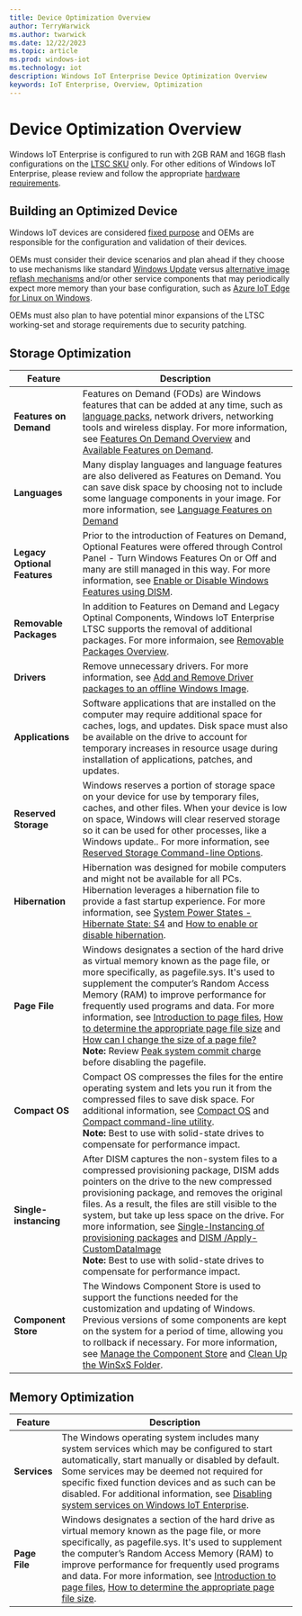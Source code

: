 ```yaml
---
title: Device Optimization Overview
author: TerryWarwick
ms.author: twarwick
ms.date: 12/22/2023
ms.topic: article
ms.prod: windows-iot
ms.technology: iot
description: Windows IoT Enterprise Device Optimization Overview
keywords: IoT Enterprise, Overview, Optimization
---
```


# Device Optimization Overview

Windows IoT Enterprise is configured to run with 2GB RAM and 16GB flash configurations on the [LTSC SKU](/windows/iot/iot-enterprise/commercialization/licensing#long-term-servicing-channel-ltsc) only. For other editions of Windows IoT Enterprise, please review and follow the appropriate [hardware requirements](/windows/iot/iot-enterprise/hardware/hardware_requirements).

## Building an Optimized Device

Windows IoT devices are considered [fixed purpose](/windows/iot/iot-enterprise/commercialization/licensing#fixed-purpose-devices) and OEMs are responsible for the configuration and validation of their devices.

OEMs must consider their device scenarios and plan ahead if they choose to use mechanisms like standard [Windows Update](/windows/iot/iot-enterprise/device-management/device-management-overview#update-management) versus [alternative image reflash mechanisms](/windows/iot/iot-enterprise/device-management/reset-and-recovery) and/or other service components that may periodically expect more memory than your base configuration, such as [Azure IoT Edge for Linux on Windows](/windows/iot/iot-enterprise/azure-iot-edge-for-linux-on-windows).

OEMs must also plan to have potential minor expansions of the LTSC working-set and storage requirements due to security patching.

## Storage Optimization

| Feature            | Description |
|--------------------|-------------|
| **Features on Demand** | Features on Demand (FODs) are Windows features that can be added at any time, such as [language packs](/windows-hardware/manufacture/desktop/features-on-demand-language-fod), network drivers, networking tools and wireless display. For more information, see [Features On Demand Overview](/windows-hardware/manufacture/desktop/features-on-demand-v2--capabilities) and [Available Features on Demand](/windows-hardware/manufacture/desktop/features-on-demand-non-language-fod). |
| **Languages**  | Many display languages and language features are also delivered as Features on Demand. You can save disk space by choosing not to include some language components in your image. For more information, see [Language Features on Demand](/windows-hardware/manufacture/desktop/features-on-demand-language-fod)|
| **Legacy Optional Features** | Prior to the introduction of Features on Demand, Optional Features were offered through Control Panel - Turn Windows Features On or Off and many are still managed in this way.  For more information, see [Enable or Disable Windows Features using DISM](/windows-hardware/manufacture/desktop/enable-or-disable-windows-features-using-dism). |
| **Removable Packages** | In addition to Features on Demand and Legacy Optinal Components, Windows IoT Enterprise LTSC supports the removal of additional packages. For more informaion, see [Removable Packages Overview](Removable-Packages.md). |
| **Drivers** | Remove unnecessary drivers.  For more information, see [Add and Remove Driver packages to an offline Windows Image](/windows-hardware/manufacture/desktop/add-and-remove-drivers-to-an-offline-windows-image).  |
| **Applications**       | Software applications that are installed on the computer may require additional space for caches, logs, and updates. Disk space must also be available on the drive to account for temporary increases in resource usage during installation of applications, patches, and updates. |
| **Reserved Storage**   | Windows reserves a portion of storage space on your device for use by temporary files, caches, and other files. When your device is low on space, Windows will clear reserved storage so it can be used for other processes, like a Windows update.. For more information, see [Reserved Storage Command-line Options](/windows-hardware/manufacture/desktop/dism-storage-reserve). |
| **Hibernation**        | Hibernation was designed for mobile computers and might not be available for all PCs. Hibernation leverages a hibernation file to provide a fast startup experience. For more information, see [System Power States - Hibernate State: S4](/windows/win32/power/system-power-states) and [How to enable or disable hibernation](/troubleshoot/windows-client/deployment/disable-and-re-enable-hibernation). |
| **Page File**          | Windows designates a section of the hard drive as virtual memory known as the page file, or more specifically, as pagefile.sys. It's used to supplement the computer’s Random Access Memory (RAM) to improve performance for frequently used programs and data. For more information, see [Introduction to page files](/troubleshoot/windows-client/performance/introduction-to-the-page-file), [How to determine the appropriate page file size](/troubleshoot/windows-client/performance/how-to-determine-the-appropriate-page-file-size-for-64-bit-versions-of-windows) and [How can I change the size of a page file?](https://devblogs.microsoft.com/scripting/how-can-i-change-the-size-of-a-page-file/) </br>**Note:** Review [Peak system commit charge](/troubleshoot/windows-client/performance/how-to-determine-the-appropriate-page-file-size-for-64-bit-versions-of-windows) before disabling the pagefile. |
| **Compact OS**         | Compact OS compresses the files for the entire operating system and lets you run it from the compressed files  to save disk space.  For additional information, see [Compact OS](CompactOS.md) and [Compact command-line utility](/windows-server/administration/windows-commands/compact).</br>**Note:** Best to use with solid-state drives to compensate for performance impact. |
| **Single-instancing**  | After DISM captures the non-system files to a compressed provisioning package, DISM adds pointers on the drive to the new compressed provisioning package, and removes the original files. As a result, the files are still visible to the system, but take up less space on the drive. For more information, see [Single-Instancing of provisioning packages](/windows-hardware/manufacture/desktop/compact-os#single-instancing-of-provisioning-packages) and [DISM /Apply-CustomDataImage](/windows-hardware/manufacture/desktop/dism-provisioning-package-command-line-options#apply-customdataimage) </br>**Note:** Best to use with solid-state drives to compensate for performance impact. |
| **Component Store**    | The Windows Component Store is used to support the functions needed for the customization and updating of Windows. Previous versions of some components are kept on the system for a period of time, allowing you to rollback if necessary. For more information, see [Manage the Component Store](/windows-hardware/manufacture/desktop/manage-the-component-store?view=windows-11) and [Clean Up the WinSxS Folder](/windows-hardware/manufacture/desktop/clean-up-the-winsxs-folder). |

## Memory Optimization

| Feature            | Description |
|--------------------|-------------|
| **Services**           | The Windows operating system includes many system services which may be configured to start automatically, start manually or disabled by default. Some services may be deemed not required for specific fixed function devices and as such can be disabled.  For additional information, see [Disabling system services on Windows IoT Enterprise](Services.md). |
| **Page File**          | Windows designates a section of the hard drive as virtual memory known as the page file, or more specifically, as pagefile.sys. It's used to supplement the computer’s Random Access Memory (RAM) to improve performance for frequently used programs and data.  For more information, see [Introduction to page files](/troubleshoot/windows-client/performance/introduction-to-the-page-file), [How to determine the appropriate page file size](/troubleshoot/windows-client/performance/how-to-determine-the-appropriate-page-file-size-for-64-bit-versions-of-windows).
